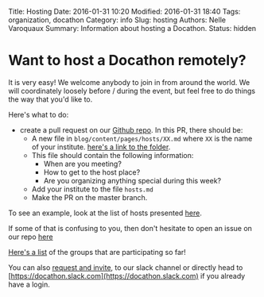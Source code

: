 Title: Hosting
Date: 2016-01-31 10:20
Modified: 2016-01-31 18:40
Tags: organization, docathon
Category: info
Slug: hosting
Authors: Nelle Varoquaux
Summary: Information about hosting a Docathon.
Status: hidden

# Want to host a Docathon remotely?

It is very easy! We welcome anybody to join in from around the world. We will coordinately loosely before / during the event, but feel free to do things the way that you'd like to.

Here's what to do:

* create a pull request on our [Github 
repo](http://github.com/BIDS/docathon). In this PR, there should be:
  * A new file in `blog/content/pages/hosts/XX.md` where `XX` is the name of your institute. [here's a link to the folder](https://github.com/BIDS/docathon/tree/master/blog/content/pages/hosts).
  * This file should contain the following information:
    - When are you meeting?
    - How to get to the host place?
    - Are you organizing anything special during this week?
  * Add your institute to the file `hosts.md`
  * Make the PR on the master branch.

To see an example, look at the list of hosts presented [here](hosts/bids).

If some of that is confusing to you, then don't hesitate to open an issue on our repo [here](https://github.com/BIDS/docathon/issues)

[Here's a list](hosts.html) of the groups that are participating so far!

You can also [request and invite](https://docathon.herokuapp.com/), to our slack
channel or directly head to
[https://docathon.slack.com](https://docathon.slack.com) if you already have a
login.
